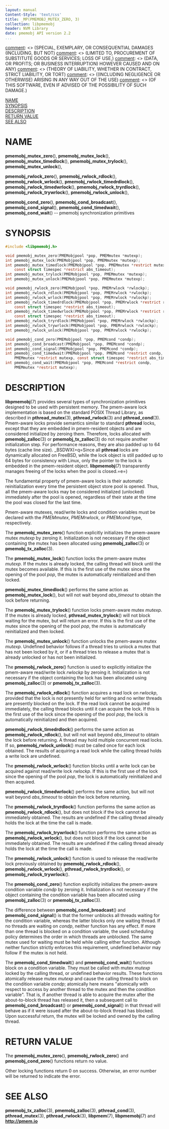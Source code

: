 ```yaml
---
layout: manual
Content-Style: 'text/css'
title: _MP(PMEMOBJ_MUTEX_ZERO, 3)
collection: libpmemobj
header: NVM Library
date: pmemobj API version 2.2
...
```


[comment]: <> (Copyright 2017, Intel Corporation)

[comment]: <> (Redistribution and use in source and binary forms, with or without)
[comment]: <> (modification, are permitted provided that the following conditions)
[comment]: <> (are met:)
[comment]: <> (    * Redistributions of source code must retain the above copyright)
[comment]: <> (      notice, this list of conditions and the following disclaimer.)
[comment]: <> (    * Redistributions in binary form must reproduce the above copyright)
[comment]: <> (      notice, this list of conditions and the following disclaimer in)
[comment]: <> (      the documentation and/or other materials provided with the)
[comment]: <> (      distribution.)
[comment]: <> (    * Neither the name of the copyright holder nor the names of its)
[comment]: <> (      contributors may be used to endorse or promote products derived)
[comment]: <> (      from this software without specific prior written permission.)

[comment]: <> (THIS SOFTWARE IS PROVIDED BY THE COPYRIGHT HOLDERS AND CONTRIBUTORS)
[comment]: <> ("AS IS" AND ANY EXPRESS OR IMPLIED WARRANTIES, INCLUDING, BUT NOT)
[comment]: <> (LIMITED TO, THE IMPLIED WARRANTIES OF MERCHANTABILITY AND FITNESS FOR)
[comment]: <> (A PARTICULAR PURPOSE ARE DISCLAIMED. IN NO EVENT SHALL THE COPYRIGHT)
[comment]: <> (OWNER OR CONTRIBUTORS BE LIABLE FOR ANY DIRECT, INDIRECT, INCIDENTAL,)
[comment]: <> (SPECIAL, EXEMPLARY, OR CONSEQUENTIAL DAMAGES (INCLUDING, BUT NOT)
[comment]: <> (LIMITED TO, PROCUREMENT OF SUBSTITUTE GOODS OR SERVICES; LOSS OF USE,)
[comment]: <> (DATA, OR PROFITS; OR BUSINESS INTERRUPTION) HOWEVER CAUSED AND ON ANY)
[comment]: <> (THEORY OF LIABILITY, WHETHER IN CONTRACT, STRICT LIABILITY, OR TORT)
[comment]: <> ((INCLUDING NEGLIGENCE OR OTHERWISE) ARISING IN ANY WAY OUT OF THE USE)
[comment]: <> (OF THIS SOFTWARE, EVEN IF ADVISED OF THE POSSIBILITY OF SUCH DAMAGE.)

[comment]: <> (pmemobj_mutex_zero.3 -- man page for locking functions from libpmemobj library)

[NAME](#name)<br />
[SYNOPSIS](#synopsis)<br />
[DESCRIPTION](#description)<br />
[RETURN VALUE](#return-value)<br />
[SEE ALSO](#see-also)<br />


# NAME #

**pmemobj_mutex_zero**(), **pmemobj_mutex_lock**(), **pmemobj_mutex_timedlock**(),
**pmemobj_mutex_trylock**(), **pmemobj_mutex_unlock**(),

**pmemobj_rwlock_zero**(), **pmemobj_rwlock_rdlock**(), **pmemobj_rwlock_wrlock**(),
**pmemobj_rwlock_timedrdlock**(), **pmemobj_rwlock_timedwrlock**(), **pmemobj_rwlock_tryrdlock**(),
**pmemobj_rwlock_trywrlock**(), **pmemobj_rwlock_unlock**(),

**pmemobj_cond_zero**(), **pmemobj_cond_broadcast**(), **pmemobj_cond_signal**(),
**pmemobj_cond_timedwait**(), **pmemobj_cond_wait**()
-- pmemobj synchronization primitives


# SYNOPSIS #

```c
#include <libpmemobj.h>

void pmemobj_mutex_zero(PMEMobjpool *pop, PMEMmutex *mutexp);
int pmemobj_mutex_lock(PMEMobjpool *pop, PMEMmutex *mutexp);
int pmemobj_mutex_timedlock(PMEMobjpool *pop, PMEMmutex *restrict mutexp,
	const struct timespec *restrict abs_timeout);
int pmemobj_mutex_trylock(PMEMobjpool *pop, PMEMmutex *mutexp);
int pmemobj_mutex_unlock(PMEMobjpool *pop, PMEMmutex *mutexp);

void pmemobj_rwlock_zero(PMEMobjpool *pop, PMEMrwlock *rwlockp);
int pmemobj_rwlock_rdlock(PMEMobjpool *pop, PMEMrwlock *rwlockp);
int pmemobj_rwlock_wrlock(PMEMobjpool *pop, PMEMrwlock *rwlockp);
int pmemobj_rwlock_timedrdlock(PMEMobjpool *pop, PMEMrwlock *restrict rwlockp,
	const struct timespec *restrict abs_timeout);
int pmemobj_rwlock_timedwrlock(PMEMobjpool *pop, PMEMrwlock *restrict rwlockp,
	const struct timespec *restrict abs_timeout);
int pmemobj_rwlock_tryrdlock(PMEMobjpool *pop, PMEMrwlock *rwlockp);
int pmemobj_rwlock_trywrlock(PMEMobjpool *pop, PMEMrwlock *rwlockp);
int pmemobj_rwlock_unlock(PMEMobjpool *pop, PMEMrwlock *rwlockp);

void pmemobj_cond_zero(PMEMobjpool *pop, PMEMcond *condp);
int pmemobj_cond_broadcast(PMEMobjpool *pop, PMEMcond *condp);
int pmemobj_cond_signal(PMEMobjpool *pop, PMEMcond *condp);
int pmemobj_cond_timedwait(PMEMobjpool *pop, PMEMcond *restrict condp,
	PMEMmutex *restrict mutexp, const struct timespec *restrict abs_timeout);
int pmemobj_cond_wait(PMEMobjpool *pop, PMEMcond *restrict condp,
	PMEMmutex *restrict mutexp);
```


# DESCRIPTION #

**libpmemobj**(7) provides several types of synchronization primitives
designed to be used with persistent memory. The pmem-aware lock implementation
is based on the standard POSIX Thread Library, as described in
**pthread_mutex**(3), **pthread_rwlock**(3) and **pthread_cond**(3).
Pmem-aware locks provide semantics similar to standard **pthread** locks,
except that they are embedded in pmem-resident objects and
are considered initialized by zeroing them. Therefore, locks allocated
with **pmemobj_zalloc**(3) or **pmemobj_tx_zalloc**(3) do not require another
initialization step. For performance reasons, they are also padded up to 64
bytes (cache line size). _BSDWX(=q=Since all **pthread** locks are dynamically
allocated on FreeBSD, while the lock object is still padded up to 64 bytes
for consistency with Linux, only the pointer to the lock is embedded in the
pmem-resident object. **libpmemobj**(7) transparently manages freeing of the
locks when the pool is closed.=e=)

The fundamental property of pmem-aware locks is their automatic
reinitialization every time the persistent object store pool is opened. Thus,
all the pmem-aware locks may be considered initialized (unlocked) immediately
after the pool is opened, regardless of their state at the time the pool was
closed for the last time.

Pmem-aware mutexes, read/write locks and condition variables must be declared
with the *PMEMmutex*, *PMEMrwlock*, or *PMEMcond* type, respectively.

The **pmemobj_mutex_zero**() function explicitly initializes the pmem-aware
mutex *mutexp* by zeroing it. Initialization is not necessary if the object
containing the mutex has been allocated using **pmemobj_zalloc**(3) or
**pmemobj_tx_zalloc**(3).

The **pmemobj_mutex_lock**() function locks the pmem-aware mutex *mutexp*.
If the mutex is already locked, the calling thread will block until the mutex
becomes available. If this is the first use of the mutex since the opening of
the pool *pop*, the mutex is automatically reinitialized and then locked.

**pmemobj_mutex_timedlock**() performs the same action as
**pmemobj_mutex_lock**(), but will not wait beyond *abs_timeout* to obtain the
lock before returning.

The **pmemobj_mutex_trylock**() function locks pmem-aware mutex *mutexp*.
If the mutex is already locked, **pthread_mutex_trylock**() will not block
waiting for the mutex, but will return an error. If this is the first
use of the mutex since the opening of the pool *pop*, the mutex is
automatically reinitialized and then locked.

The **pmemobj_mutex_unlock**() function unlocks the pmem-aware mutex
*mutexp*. Undefined behavior follows if a thread tries to unlock a
mutex that has not been locked by it, or if a thread tries to release a mutex
that is already unlocked or has not been initialized.

The **pmemobj_rwlock_zero**() function is used to explicitly initialize the
pmem-aware read/write lock *rwlockp* by zeroing it. Initialization is not
necessary if the object containing the lock has been allocated using
**pmemobj_zalloc**(3) or **pmemobj_tx_zalloc**(3).

The **pmemobj_rwlock_rdlock**() function acquires a read lock on *rwlockp*,
provided that the lock is not presently held for writing and no writer threads
are presently blocked on the lock. If the read lock cannot be acquired
immediately, the calling thread blocks until it can acquire the lock. If this
is the first use of the lock since the opening of the pool *pop*, the lock is
automatically reinitialized and then acquired.

**pmemobj_rwlock_timedrdlock**() performs the same action as
**pmemobj_rwlock_rdlock**(), but will not wait beyond *abs_timeout* to obtain
the lock before returning. A thread may hold multiple concurrent read locks.
If so, **pmemobj_rwlock_unlock**() must be called once for each lock obtained.
The results of acquiring a read lock while the calling thread holds a write
lock are undefined.

The **pmemobj_rwlock_wrlock**() function blocks until a write lock can be
acquired against read/write lock *rwlockp*. If this is the first use of the
lock since the opening of the pool *pop*, the lock is automatically
reinitialized and then acquired.

**pmemobj_rwlock_timedwrlock**() performs the same action, but will not wait
beyond *abs_timeout* to obtain the lock before returning.

The **pmemobj_rwlock_tryrdlock**() function performs the same action as
**pmemobj_rwlock_rdlock**(), but does not block if the lock cannot be
immediately obtained. The results are undefined if the calling thread already
holds the lock at the time the call is made.

The **pmemobj_rwlock_trywrlock**() function performs the same action as
**pmemobj_rwlock_wrlock**(), but does not block if the lock cannot be immediately
obtained. The results are undefined if the calling thread already holds the lock
at the time the call is made.

The **pmemobj_rwlock_unlock**() function is used to release the read/write
lock previously obtained by **pmemobj_rwlock_rdlock**(),
**pmemobj_rwlock_wrlock**(), **pthread_rwlock_tryrdlock**(), or
**pmemobj_rwlock_trywrlock**().

The **pmemobj_cond_zero**() function explicitly initializes the pmem-aware
condition variable *condp* by zeroing it. Initialization is not necessary if
the object containing the condition variable has been allocated using
**pmemobj_zalloc**(3) or **pmemobj_tx_zalloc**(3).

The difference between **pmemobj_cond_broadcast**() and
**pmemobj_cond_signal**() is that the former unblocks all threads waiting
for the condition variable, whereas the latter blocks only one waiting thread.
If no threads are waiting on *condp*, neither function has any effect. If more
than one thread is blocked on a condition variable, the used scheduling policy
determines the order in which threads are unblocked. The same mutex used for
waiting must be held while calling either function. Although neither function
strictly enforces this requirement, undefined behavior may follow if the mutex
is not held.

The **pmemobj_cond_timedwait**() and **pmemobj_cond_wait**() functions block
on a condition variable. They must be called with mutex *mutexp* locked by
the calling thread, or undefined behavior results. These functions atomically
release mutex *mutexp* and cause the calling thread to block on the condition
variable *condp*; atomically here means "atomically with respect to access by
another thread to the mutex and then the condition variable". That is, if
another thread is able to acquire the mutex after the about-to-block thread
has released it, then a subsequent call to **pmemobj_cond_broadcast**() or
**pmemobj_cond_signal**() in that thread will behave as if it were issued
after the about-to-block thread has blocked. Upon successful return, the mutex
will be locked and owned by the calling thread.


# RETURN VALUE #

The **pmemobj_mutex_zero**(), **pmemobj_rwlock_zero**()
and **pmemobj_cond_zero**() functions return no value.

Other locking functions return 0 on success.  Otherwise, an error
number will be returned to indicate the error.


# SEE ALSO #

**pmemobj_tx_zalloc**(3), **pmemobj_zalloc**(3), **pthread_cond**(3),
**pthread_mutex**(3), **pthread_rwlock**(3), **libpmem**(7), **libpmemobj**(7)
and **<http://pmem.io>**
